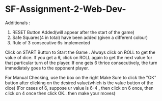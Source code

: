 # SF-Assignment-2-Web-Dev-

Additionals :
1. RESET Button Added(will appear after the start of the game)
2. Safe Squares(4 in total) have been added (given a different colour)
3. Rule of 3 consecutive 6s implemented


Click on START Button to Start the Game . Always click on ROLL to get the value of dice. If you get a 6, click on ROLL again to get the next value for that particular turn of the player. If one gets 6 thrice consecutively, the turn immediately goes to the opponent player.

For Manual Checking, use the box on the right 
Make Sure to click the "OK" button after clicking on the desired value(which is the value button of the dice)
(For cases of 6, suppose ur value is 6-4 , then click on 6 once, then click on 4 once then click OK.. then make your moves)
